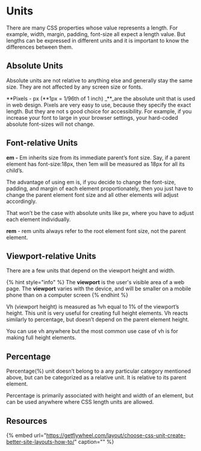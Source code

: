 # Units

There are many CSS properties whose value represents a length. For example, width, margin, padding, font-size all expect a length value. But lengths can be expressed in different units and it is important to know the differences between them.

## Absolute Units

Absolute units are not relative to anything else and generally stay the same size. They are not affected by any screen size or fonts.

**Pixels - px \(**1px = 1/96th of 1 inch\) _\*\*_are the absolute unit that is used in web design. Pixels are very easy to use, because they specify the exact length. But they are not s good choice for accessibility. For example, if you increase your font to large in your browser settings, your hard-coded absolute font-sizes will not change.

## Font-relative Units

**em -** Em inherits size from its immediate parent’s font size. Say, if a parent element has font-size:18px, then 1em will be measured as 18px for all its child’s.

The advantage of using em is, if you decide to change the font-size, padding, and margin of each element proportionately, then you just have to change the parent element font size and all other elements will adjust accordingly.

That won’t be the case with absolute units like px, where you have to adjust each element individually.

**rem** - rem units always refer to the root element font size, not the parent element.

## Viewport-relative Units

There are a few units that depend on the viewport height and width.

{% hint style="info" %}
The **viewport** is the user's visible area of a web page. The **viewport** varies with the device, and will be smaller on a mobile phone than on a computer screen
{% endhint %}

Vh \(viewport height\) is measured as 1vh equal to 1% of the viewport’s height. This unit is very useful for creating full height elements. Vh reacts similarly to percentage, but doesn’t depend on the parent element height.

You can use vh anywhere but the most common use case of vh is for making full height elements.

## Percentage

Percentage\(%\) unit doesn’t belong to a any particular category mentioned above, but can be categorized as a relative unit. It is relative to its parent element.

Percentage is primarily associated with height and width of an element, but can be used anywhere where CSS length units are allowed.

## Resources

{% embed url="https://getflywheel.com/layout/choose-css-unit-create-better-site-layouts-how-to/" caption="" %}

